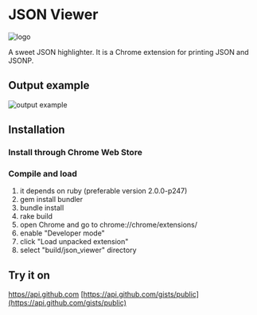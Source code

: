 # JSON Viewer

![logo](https://raw.github.com/tulios/json-viewer/master/logo.png)

A sweet JSON highlighter. It is a Chrome extension for printing JSON and JSONP.

## Output example

![output example](https://raw.github.com/tulios/json-viewer/master/output_example.png)

## Installation

### Install through Chrome Web Store
### Compile and load

  1. it depends on ruby (preferable version 2.0.0-p247)
  2. gem install bundler
  3. bundle install
  4. rake build
  5. open Chrome and go to chrome://chrome/extensions/
  6. enable "Developer mode"
  7. click "Load unpacked extension"
  8. select "build/json_viewer" directory

## Try it on

[https//api.github.com](https://api.github.com)
[https://api.github.com/gists/public](https://api.github.com/gists/public)
